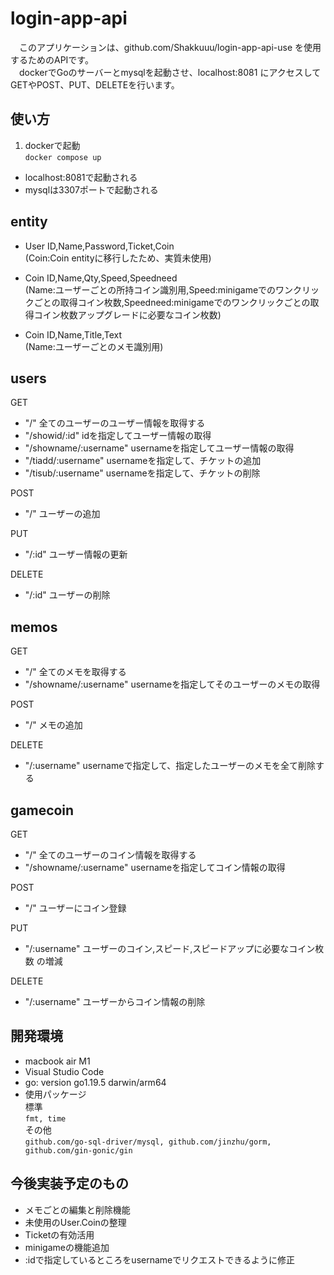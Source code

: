 # login-app-api

　このアプリケーションは、github.com/Shakkuuu/login-app-api-use を使用するためのAPIです。  
　dockerでGoのサーバーとmysqlを起動させ、localhost:8081 にアクセスしてGETやPOST、PUT、DELETEを行います。  

## 使い方

1. dockerで起動  
``` docker compose up ```  

* localhost:8081で起動される
* mysqlは3307ポートで起動される

## entity

* User
ID,Name,Password,Ticket,Coin  
(Coin:Coin entityに移行したため、実質未使用)  

* Coin
ID,Name,Qty,Speed,Speedneed  
(Name:ユーザーごとの所持コイン識別用,Speed:minigameでのワンクリックごとの取得コイン枚数,Speedneed:minigameでのワンクリックごとの取得コイン枚数アップグレードに必要なコイン枚数)  

* Coin
ID,Name,Title,Text  
(Name:ユーザーごとのメモ識別用)  

## users

GET  

* "/" 全てのユーザーのユーザー情報を取得する
* "/showid/:id" idを指定してユーザー情報の取得
* "/showname/:username" usernameを指定してユーザー情報の取得
* "/tiadd/:username" usernameを指定して、チケットの追加
* "/tisub/:username" usernameを指定して、チケットの削除

POST  

* "/" ユーザーの追加

PUT  

* "/:id" ユーザー情報の更新

DELETE  

* "/:id" ユーザーの削除

## memos

GET  

* "/" 全てのメモを取得する
* "/showname/:username" usernameを指定してそのユーザーのメモの取得

POST  

* "/" メモの追加

DELETE  

* "/:username" usernameで指定して、指定したユーザーのメモを全て削除する

## gamecoin

GET  

* "/" 全てのユーザーのコイン情報を取得する
* "/showname/:username" usernameを指定してコイン情報の取得

POST  

* "/" ユーザーにコイン登録

PUT  

* "/:username" ユーザーのコイン,スピード,スピードアップに必要なコイン枚数 の増減

DELETE  

* "/:username" ユーザーからコイン情報の削除

## 開発環境

* macbook air M1
* Visual Studio Code
* go: version go1.19.5 darwin/arm64
* 使用パッケージ  
標準  
``` fmt, time ```  
その他  
```github.com/go-sql-driver/mysql, github.com/jinzhu/gorm, github.com/gin-gonic/gin```

## 今後実装予定のもの

* メモごとの編集と削除機能
* 未使用のUser.Coinの整理
* Ticketの有効活用
* minigameの機能追加
* :idで指定しているところをusernameでリクエストできるように修正
